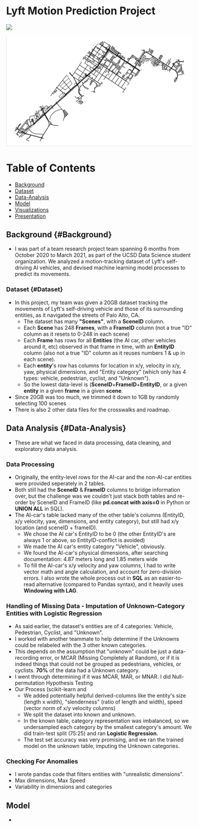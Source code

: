 # Lyft Motion Prediction Project

![](images/images_lyft/lyft_slice_gif.gif)

![](images/images_lyft/palo_alto_proper_sized.png)

# Table of Contents
- [Background](https://benduong2001.github.io/lyft.html#Background)
- [Dataset](https://benduong2001.github.io/lyft.html#Dataset)
- [Data-Analysis](https://benduong2001.github.io/lyft.html#Data-Analysis)
- [Model](https://benduong2001.github.io/lyft.html#Prediction)
- [Visualizations](https://benduong2001.github.io/lyft.html#Visualizations)
- [Presentation](https://benduong2001.github.io/lyft.html#Presentation)

## Background {#Background}

* I was part of a team research project team spanning 6 months from October 2020 to March 2021, as part of the UCSD Data Science student organization. We analyzed a motion-tracking dataset of Lyft's self-driving AI vehicles, and devised machine learning model processes to predict its movements.

### Dataset {#Dataset}

* In this project, my team was given a 20GB dataset tracking the movements of Lyft's self-driving vehicle and those of its surrounding entities, as it navigated the streets of Palo Alto, CA. 
    * The dataset has many **"Scenes"**, with a **SceneID** column.
    * Each **Scene** has 248 **Frames**, with a **FrameID** column (not a true "ID" column as it resets to 0-248 in each scene)
    * Each **Frame** has rows for all **Entities** (the AI car, other vehicles around it, etc) observed in that frame in time, with an **EntityID** column (also not a true "ID" column as it reuses numbers 1 & up in each scene).
    * Each **entity**'s row has columns for location in x/y, velocity in x/y, yaw, physical dimensions, and "Entity category" (which only has 4 types: vehicle, pedestrian, cyclist, and "Unknown").
    * So the lowest data-level is (**SceneID**+**FrameID**+**EntityID**, or a given **entity** in a given **frame** in a given **scene**.
* Since 20GB was too much, we trimmed it down to 1GB by randomly selecting 100 scenes
* There is also 2 other data files for the crosswalks and roadmap.

## Data Analysis {#Data-Analysis}
* These are what we faced in data processing, data cleaning, and exploratory data analysis.

### Data Processing
* Originally, the entity-level rows for the AI-car and the non-AI-car entities were provided seperately in 2 tables.
* Both still had the **SceneID** & **FrameID** columns to bridge information over, but the challenge was we couldn't just stack both tables and re-order by SceneID and FrameID (like **pd.concat with axis=0** in Python or **UNION ALL** in SQL).
* The AI-car's table lacked many of the other table's columns (EntityID, x/y velocity, yaw, dimensions, and entity category), but still had x/y location (and sceneID + frameID).
    * We chose the AI car's EntityID to be 0 (the other EntityID's are always 1 or above, so EntityID-conflict is avoided)
    * We made the AI car's entity category "Vehicle", obviously.
    * We found the AI-car's physical dimensions, after searching documentation: 4.87 meters long and 1.85 meters wide
    * To fill the AI-car's x/y velocity and yaw columns, I had to write vector math and angle calculation, and account for zero-division errors. I also wrote the whole process out in **SQL** as an easier-to-read alternative (compared to Pandas syntax), and it heavily uses **Windowing with LAG**.

### Handling of Missing Data - Imputation of Unknown-Category Entities with Logistic Regression
* As said earlier, the dataset's entities are of 4 categories: Vehicle, Pedestrian, Cyclist, and "Unknown".
* I worked with another teammate to help determine if the Unknowns could be relabeled with the 3 other known categories.
* This depends on the assumption that "unknown" could be just a data-recording error, or MCAR (Missing Completely at Random), or if it is indeed things that could not be grouped as pedestrians, vehicles, or cyclists. **70%** of the data had a Unknown category.
* I went through determining if it was MCAR, MAR, or MNAR. I did Null-permutation Hypothesis Testing
* Our Process (scikit-learn and 
    * We added potentially helpful derived-columns like the entity's size (length x width), "slenderness" (ratio of length and width), speed (vector norm of x/y velocity columns)
    * We split the dataset into known and unknown.
    * In the known table, category representation was imbalanced, so we undersampled each category by the smallest category's amount. We did train-test split (75:25) and ran **Logistic Regression**.
    * The test set accuracy was very promising, and we ran the trained model on the unknown table, imputing the Unknown categories.

### Checking For Anomalies
* I wrote pandas code that filters entities with "unrealistic dimensions". 
* Max dimensions, Max Speed
* Variability in dimensions and categories


## Model
* 
